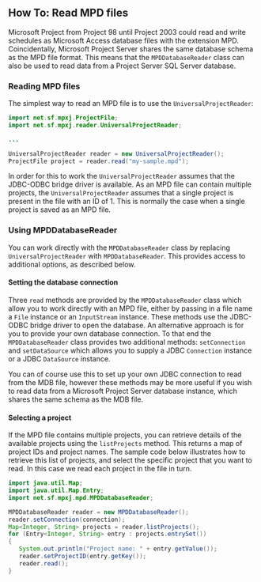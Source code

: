 ## How To: Read MPD files
Microsoft Project from Project 98 until Project 2003 could read and write
schedules as Microsoft Access database files with the extension MPD. Coincidentally,
Microsoft Project Server shares the same database schema as the MPD file format.
This means that the `MPDDatabaseReader` class can also be used to read data from
a Project Server SQL Server database.

### Reading MPD files
The simplest way to read an MPD file is to use the `UniversalProjectReader`:

```java
import net.sf.mpxj.ProjectFile;
import net.sf.mpxj.reader.UniversalProjectReader;

...

UniversalProjectReader reader = new UniversalProjectReader();
ProjectFile project = reader.read("my-sample.mpd");
```
In order for this to work the `UniversalProjectReader` assumes that the JDBC-ODBC bridge driver is available.
As an MPD file can contain multiple projects, the `UniversalProjectReader` assumes that a single
project is present in the file with an ID of 1. This is normally the case when a single project is saved as an MPD file.

### Using MPDDatabaseReader
You can work directly with the `MPDDatabaseReader` class by replacing `UniversalProjectReader`
with `MPDDatabaseReader`. This provides access to additional options, as described below.

#### Setting the database connection
Three `read` methods are provided by the `MPDDatabaseReader` class which allow you to work directly with an MPD file, either by passing in a file name a `File` instance or an `InputStream` instance. These methods use the JDBC-ODBC bridge driver to open the database. An alternative approach is for you to provide your own database connection. To that end the `MPDDatabaseReader` class provides two additional methods: `setConnection` and `setDataSource` which allows you to supply a JDBC `Connection` instance or a JDBC `DataSource` instance.

You can of course use this to set up your own JDBC connection to read from the MDB file, however these methods may be more useful if you wish to read data from a Microsoft Project Server database instance, which shares the same schema as the MDB file.

#### Selecting a project
If the MPD file contains multiple projects, you can retrieve details of the available
projects using the `listProjects` method. This returns a map of project IDs and project names.
The sample code below illustrates how to retrieve this list of projects, and select the specific
project that you want to read. In this case we read each project in the file in turn.

```java
import java.util.Map;
import java.util.Map.Entry;
import net.sf.mpxj.mpd.MPDDatabaseReader;

MPDDatabaseReader reader = new MPDDatabaseReader();
reader.setConnection(connection);
Map<Integer, String> projects = reader.listProjects();
for (Entry<Integer, String> entry : projects.entrySet())
{
   System.out.println("Project name: " + entry.getValue());
   reader.setProjectID(entry.getKey());
   reader.read();
}

```

